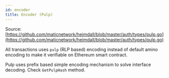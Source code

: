 ```yaml
---
id: encoder
title: Encoder (Pulp)
---
```

Source: [https://github.com/maticnetwork/heimdall/blob/master/auth/types/pulp.go](https://github.com/maticnetwork/heimdall/blob/master/auth/types/pulp.go)

All transactions uses `pulp` (RLP based) encoding instead of default amino encoding to make it verifiable on Ethereum smart contract.

Pulp uses prefix based simple encoding mechanism to solve interface decoding. Check `GetPulpHash` method.